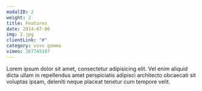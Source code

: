 ```yaml
---
modalID: 2
weight: 2
title: Features
date: 2014-07-06
img: 2.jpg
clientLink: "#"
category: vvvv gamma
vimeo: 367745187
---
```


Lorem ipsum dolor sit amet, consectetur adipisicing elit. Vel enim aliquid dicta ullam in repellendus amet perspiciatis adipisci architecto obcaecati sit voluptas ipsam, deleniti neque placeat tenetur cum tempore velit.
